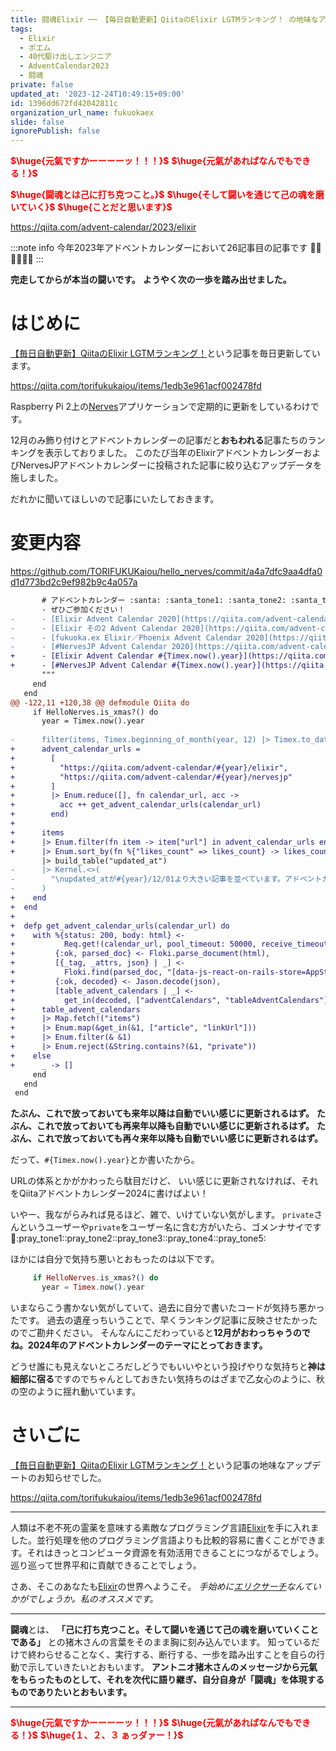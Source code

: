 ```yaml
---
title: 闘魂Elixir ── 【毎日自動更新】QiitaのElixir LGTMランキング！ の地味なアップデートのおしらせ
tags:
  - Elixir
  - ポエム
  - 40代駆け出しエンジニア
  - AdventCalendar2023
  - 闘魂
private: false
updated_at: '2023-12-24T10:49:15+09:00'
id: 1396dd672fd42042811c
organization_url_name: fukuokaex
slide: false
ignorePublish: false
---
```

<b><font color="red">$\huge{元氣ですかーーーーッ！！！}$</font></b>
<b><font color="red">$\huge{元氣があればなんでもできる！}$</font></b>

<b><font color="red">$\huge{闘魂とは己に打ち克つこと。}$</font></b>
<b><font color="red">$\huge{そして闘いを通じて己の魂を磨いていく}$</font></b>
<b><font color="red">$\huge{ことだと思います}$</font></b>


https://qiita.com/advent-calendar/2023/elixir

:::note info
今年2023年アドベントカレンダーにおいて26記事目の記事です :tada::tada::tada::tada::tada::tada: 
:::

**完走してからが本当の闘いです。**
**ようやく次の一歩を踏み出せました。**



# はじめに

[【毎日自動更新】QiitaのElixir LGTMランキング！](https://qiita.com/torifukukaiou/items/1edb3e961acf002478fd)という記事を毎日更新しています。

https://qiita.com/torifukukaiou/items/1edb3e961acf002478fd

Raspberry Pi 2上の[Nerves](https://nerves-project.org/)アプリケーションで定期的に更新をしているわけです。

12月のみ飾り付けとアドベントカレンダーの記事だと**おもわれる**記事たちのランキングを表示しておりました。
このたび当年のElixirアドベントカレンダーおよびNervesJPアドベントカレンダーに投稿された記事に絞り込むアップデータを施しました。

だれかに聞いてほしいので記事にいたしておきます。

# 変更内容

https://github.com/TORIFUKUKaiou/hello_nerves/commit/a4a7dfc9aa4dfa0d1d773bd2c9ef982b9c4a057a

```diff
       # アドベントカレンダー :santa: :santa_tone1: :santa_tone2: :santa_tone3: :santa_tone4: :santa_tone5:
       - ぜひご参加ください！
-      - [Elixir Advent Calendar 2020](https://qiita.com/advent-calendar/2020/elixir)
-      - [Elixir その2 Advent Calendar 2020](https://qiita.com/advent-calendar/2020/elixir2)
-      - [fukuoka.ex Elixir／Phoenix Advent Calendar 2020](https://qiita.com/advent-calendar/2020/fukuokaex)
-      - [#NervesJP Advent Calendar 2020](https://qiita.com/advent-calendar/2020/nervesjp)
+      - [Elixir Advent Calendar #{Timex.now().year}](https://qiita.com/advent-calendar/#{Timex.now().year}/elixir)
+      - [#NervesJP Advent Calendar #{Timex.now().year}](https://qiita.com/advent-calendar/#{Timex.now().year}/nervesjp)
       """
     end
   end
@@ -122,11 +120,38 @@ defmodule Qiita do
     if HelloNerves.is_xmas?() do
       year = Timex.now().year
 
-      filter(items, Timex.beginning_of_month(year, 12) |> Timex.to_datetime(), "updated_at", 1000)
+      advent_calendar_urls =
+        [
+          "https://qiita.com/advent-calendar/#{year}/elixir",
+          "https://qiita.com/advent-calendar/#{year}/nervesjp"
+        ]
+        |> Enum.reduce([], fn calendar_url, acc ->
+          acc ++ get_advent_calendar_urls(calendar_url)
+        end)
+
+      items
+      |> Enum.filter(fn item -> item["url"] in advent_calendar_urls end)
+      |> Enum.sort_by(fn %{"likes_count" => likes_count} -> likes_count end, :desc)
       |> build_table("updated_at")
-      |> Kernel.<>(
-        "\nupdated_atが#{year}/12/01より大きい記事を並べています。アドベントカレンダーだけ取得するようないい方法があればお知らせください！"
-      )
+    end
+  end
+
+  defp get_advent_calendar_urls(calendar_url) do
+    with %{status: 200, body: html} <-
+           Req.get!(calendar_url, pool_timeout: 50000, receive_timeout: 50000),
+         {:ok, parsed_doc} <- Floki.parse_document(html),
+         [{_tag, _attrs, json} | _] <-
+           Floki.find(parsed_doc, "[data-js-react-on-rails-store=AppStoreWithReactOnRails]"),
+         {:ok, decoded} <- Jason.decode(json),
+         [table_advent_calendars | _] <-
+           get_in(decoded, ["adventCalendars", "tableAdventCalendars"]) do
+      table_advent_calendars
+      |> Map.fetch!("items")
+      |> Enum.map(&get_in(&1, ["article", "linkUrl"]))
+      |> Enum.filter(& &1)
+      |> Enum.reject(&String.contains?(&1, "private"))
+    else
+      _ -> []
     end
   end
 end
```

**たぶん、これで放っておいても来年以降は自動でいい感じに更新されるはず。**
**たぶん、これで放っておいても再来年以降も自動でいい感じに更新されるはず。**
**たぶん、これで放っておいても再々来年以降も自動でいい感じに更新されるはず。**

だって、`#{Timex.now().year}`とか書いたから。

URLの体系とかがかわったら駄目だけど、
いい感じに更新されなければ、それをQiitaアドベントカレンダー2024に書けばよい！

いやー、我ながらみれば見るほど、雑で、いけていない気がします。
`private`さんというユーザーや`private`をユーザー名に含む方がいたら、ゴメンナサイです :pray::pray_tone1::pray_tone2::pray_tone3::pray_tone4::pray_tone5:

ほかには自分で気持ち悪いとおもったのは以下です。

```elixir
     if HelloNerves.is_xmas?() do
       year = Timex.now().year
```

いまならこう書かない気がしていて、過去に自分で書いたコードが気持ち悪かったです。
過去の遺産っちいうことで、早くランキング記事に反映させたかったのでご勘弁ください。
そんなんにこだわっていると**12月がおわっちゃうのでね。2024年のアドベントカレンダーのテーマにとっておきます。**

どうせ誰にも見えないところだしどうでもいいやという投げやりな気持ちと**神は細部に宿る**ですのでちゃんとしておきたい気持ちのはざまで乙女心のように、秋の空のように揺れ動いています。


# さいごに

[【毎日自動更新】QiitaのElixir LGTMランキング！](https://qiita.com/torifukukaiou/items/1edb3e961acf002478fd)という記事の地味なアップデートのお知らせでした。

https://qiita.com/torifukukaiou/items/1edb3e961acf002478fd

---

人類は不老不死の霊薬を意味する素敵なプログラミング言語[Elixir](https://elixir-lang.org/)を手に入れました。並行処理を他のプログラミング言語よりも比較的容易に書くことができます。それはきっとコンピュータ資源を有効活用できることにつながるでしょう。巡り巡って世界平和に貢献できることでしょう。

さあ、そこのあなたも[Elixir](https://elixir-lang.org/)の世界へようこそ。
_手始めに[エリクサーチ](https://elixir-lang.info/)なんていかがでしょうか。私のオススメです。_

---

**闘魂**とは、  **「己に打ち克つこと。そして闘いを通じて己の魂を磨いていくことである」** との猪木さんの言葉をそのまま胸に刻み込んでいます。
知っているだけで終わらせることなく、実行する、断行する、一歩を踏み出すことを自らの行動で示していきたいとおもいます。
**アントニオ猪木さんのメッセージから元氣をもらったものとして、それを次代に語り継ぎ、自分自身が「闘魂」を体現するものでありたいとおもいます。**

---

<b><font color="red">$\huge{元氣ですかーーーーッ！！！}$</font></b>
<b><font color="red">$\huge{元氣があればなんでもできる！}$</font></b>
<b><font color="red">$\huge{１、２、３ ぁっダァー！}$</font></b>
